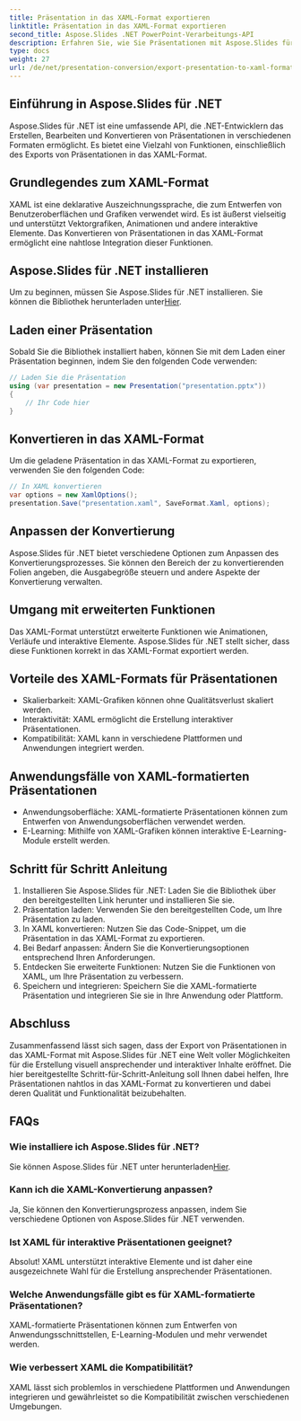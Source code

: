 ```yaml
---
title: Präsentation in das XAML-Format exportieren
linktitle: Präsentation in das XAML-Format exportieren
second_title: Aspose.Slides .NET PowerPoint-Verarbeitungs-API
description: Erfahren Sie, wie Sie Präsentationen mit Aspose.Slides für .NET in das XAML-Format exportieren. Erstellen Sie mühelos interaktive Inhalte!
type: docs
weight: 27
url: /de/net/presentation-conversion/export-presentation-to-xaml-format/
---
```


## Einführung in Aspose.Slides für .NET

Aspose.Slides für .NET ist eine umfassende API, die .NET-Entwicklern das Erstellen, Bearbeiten und Konvertieren von Präsentationen in verschiedenen Formaten ermöglicht. Es bietet eine Vielzahl von Funktionen, einschließlich des Exports von Präsentationen in das XAML-Format.

## Grundlegendes zum XAML-Format

XAML ist eine deklarative Auszeichnungssprache, die zum Entwerfen von Benutzeroberflächen und Grafiken verwendet wird. Es ist äußerst vielseitig und unterstützt Vektorgrafiken, Animationen und andere interaktive Elemente. Das Konvertieren von Präsentationen in das XAML-Format ermöglicht eine nahtlose Integration dieser Funktionen.

## Aspose.Slides für .NET installieren

 Um zu beginnen, müssen Sie Aspose.Slides für .NET installieren. Sie können die Bibliothek herunterladen unter[Hier](https://releases.aspose.com/slides/net).

## Laden einer Präsentation

Sobald Sie die Bibliothek installiert haben, können Sie mit dem Laden einer Präsentation beginnen, indem Sie den folgenden Code verwenden:

```csharp
// Laden Sie die Präsentation
using (var presentation = new Presentation("presentation.pptx"))
{
    // Ihr Code hier
}
```

## Konvertieren in das XAML-Format

Um die geladene Präsentation in das XAML-Format zu exportieren, verwenden Sie den folgenden Code:

```csharp
// In XAML konvertieren
var options = new XamlOptions();
presentation.Save("presentation.xaml", SaveFormat.Xaml, options);
```

## Anpassen der Konvertierung

Aspose.Slides für .NET bietet verschiedene Optionen zum Anpassen des Konvertierungsprozesses. Sie können den Bereich der zu konvertierenden Folien angeben, die Ausgabegröße steuern und andere Aspekte der Konvertierung verwalten.

## Umgang mit erweiterten Funktionen

Das XAML-Format unterstützt erweiterte Funktionen wie Animationen, Verläufe und interaktive Elemente. Aspose.Slides für .NET stellt sicher, dass diese Funktionen korrekt in das XAML-Format exportiert werden.

## Vorteile des XAML-Formats für Präsentationen

- Skalierbarkeit: XAML-Grafiken können ohne Qualitätsverlust skaliert werden.
- Interaktivität: XAML ermöglicht die Erstellung interaktiver Präsentationen.
- Kompatibilität: XAML kann in verschiedene Plattformen und Anwendungen integriert werden.

## Anwendungsfälle von XAML-formatierten Präsentationen

- Anwendungsoberfläche: XAML-formatierte Präsentationen können zum Entwerfen von Anwendungsoberflächen verwendet werden.
- E-Learning: Mithilfe von XAML-Grafiken können interaktive E-Learning-Module erstellt werden.

## Schritt für Schritt Anleitung

1. Installieren Sie Aspose.Slides für .NET: Laden Sie die Bibliothek über den bereitgestellten Link herunter und installieren Sie sie.
2. Präsentation laden: Verwenden Sie den bereitgestellten Code, um Ihre Präsentation zu laden.
3. In XAML konvertieren: Nutzen Sie das Code-Snippet, um die Präsentation in das XAML-Format zu exportieren.
4. Bei Bedarf anpassen: Ändern Sie die Konvertierungsoptionen entsprechend Ihren Anforderungen.
5. Entdecken Sie erweiterte Funktionen: Nutzen Sie die Funktionen von XAML, um Ihre Präsentation zu verbessern.
6. Speichern und integrieren: Speichern Sie die XAML-formatierte Präsentation und integrieren Sie sie in Ihre Anwendung oder Plattform.

## Abschluss

Zusammenfassend lässt sich sagen, dass der Export von Präsentationen in das XAML-Format mit Aspose.Slides für .NET eine Welt voller Möglichkeiten für die Erstellung visuell ansprechender und interaktiver Inhalte eröffnet. Die hier bereitgestellte Schritt-für-Schritt-Anleitung soll Ihnen dabei helfen, Ihre Präsentationen nahtlos in das XAML-Format zu konvertieren und dabei deren Qualität und Funktionalität beizubehalten.

## FAQs

### Wie installiere ich Aspose.Slides für .NET?

 Sie können Aspose.Slides für .NET unter herunterladen[Hier](https://releases.aspose.com/slides/net).

### Kann ich die XAML-Konvertierung anpassen?

Ja, Sie können den Konvertierungsprozess anpassen, indem Sie verschiedene Optionen von Aspose.Slides für .NET verwenden.

### Ist XAML für interaktive Präsentationen geeignet?

Absolut! XAML unterstützt interaktive Elemente und ist daher eine ausgezeichnete Wahl für die Erstellung ansprechender Präsentationen.

### Welche Anwendungsfälle gibt es für XAML-formatierte Präsentationen?

XAML-formatierte Präsentationen können zum Entwerfen von Anwendungsschnittstellen, E-Learning-Modulen und mehr verwendet werden.

### Wie verbessert XAML die Kompatibilität?

XAML lässt sich problemlos in verschiedene Plattformen und Anwendungen integrieren und gewährleistet so die Kompatibilität zwischen verschiedenen Umgebungen.